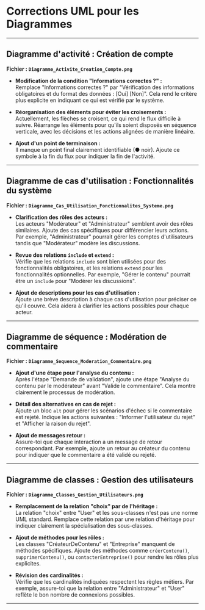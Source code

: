 # Corrections UML pour les Diagrammes

---

## Diagramme d'activité : Création de compte
**Fichier : `Diagramme_Activite_Creation_Compte.png`**

- **Modification de la condition "Informations correctes ?" :**  
  Remplace "Informations correctes ?" par "Vérification des informations obligatoires et du format des données : [Oui] [Non]". Cela rend le critère plus explicite en indiquant ce qui est vérifié par le système.

- **Réorganisation des éléments pour éviter les croisements :**  
  Actuellement, les flèches se croisent, ce qui rend le flux difficile à suivre. Réarrange les éléments pour qu'ils soient disposés en séquence verticale, avec les décisions et les actions alignées de manière linéaire.

- **Ajout d'un point de terminaison :**  
  Il manque un point final clairement identifiable (● noir). Ajoute ce symbole à la fin du flux pour indiquer la fin de l'activité.

---

## Diagramme de cas d'utilisation : Fonctionnalités du système
**Fichier : `Diagramme_Cas_Utilisation_Fonctionnalites_Systeme.png`**

- **Clarification des rôles des acteurs :**  
  Les acteurs "Modérateur" et "Administrateur" semblent avoir des rôles similaires. Ajoute des cas spécifiques pour différencier leurs actions. Par exemple, "Administrateur" pourrait gérer les comptes d'utilisateurs tandis que "Modérateur" modère les discussions.

- **Revue des relations `include` et `extend` :**  
  Vérifie que les relations `include` sont bien utilisées pour des fonctionnalités obligatoires, et les relations `extend` pour les fonctionnalités optionnelles. Par exemple, "Gérer le contenu" pourrait être un `include` pour "Modérer les discussions".

- **Ajout de descriptions pour les cas d'utilisation :**  
  Ajoute une brève description à chaque cas d'utilisation pour préciser ce qu'il couvre. Cela aidera à clarifier les actions possibles pour chaque acteur.

---

## Diagramme de séquence : Modération de commentaire
**Fichier : `Diagramme_Sequence_Moderation_Commentaire.png`**

- **Ajout d'une étape pour l'analyse du contenu :**  
  Après l'étape "Demande de validation", ajoute une étape "Analyse du contenu par le modérateur" avant "Valide le commentaire". Cela montre clairement le processus de modération.

- **Détail des alternatives en cas de rejet :**  
  Ajoute un bloc `alt` pour gérer les scénarios d'échec si le commentaire est rejeté. Indique les actions suivantes : "Informer l'utilisateur du rejet" et "Afficher la raison du rejet".

- **Ajout de messages retour :**  
  Assure-toi que chaque interaction a un message de retour correspondant. Par exemple, ajoute un retour au créateur du contenu pour indiquer que le commentaire a été validé ou rejeté.

---

## Diagramme de classes : Gestion des utilisateurs
**Fichier : `Diagramme_Classes_Gestion_Utilisateurs.png`**

- **Remplacement de la relation "choix" par de l'héritage :**  
  La relation "choix" entre "User" et les sous-classes n'est pas une norme UML standard. Remplace cette relation par une relation d'héritage pour indiquer clairement la spécialisation des sous-classes.

- **Ajout de méthodes pour les rôles :**  
  Les classes "CréateurDeContenu" et "Entreprise" manquent de méthodes spécifiques. Ajoute des méthodes comme `créerContenu()`, `supprimerContenu()`, ou `contacterEntreprise()` pour rendre les rôles plus explicites.

- **Révision des cardinalités :**  
  Vérifie que les cardinalités indiquées respectent les règles métiers. Par exemple, assure-toi que la relation entre "Administrateur" et "User" reflète le bon nombre de connexions possibles.

---

